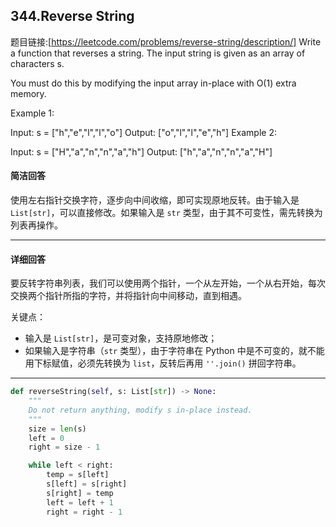 ## 344.Reverse String

题目链接:[https://leetcode.com/problems/reverse-string/description/]
Write a function that reverses a string. The input string is given as an array of characters s.

You must do this by modifying the input array in-place with O(1) extra memory.

Example 1:

Input: s = ["h","e","l","l","o"]
Output: ["o","l","l","e","h"]
Example 2:

Input: s = ["H","a","n","n","a","h"]
Output: ["h","a","n","n","a","H"]

#### 简洁回答
使用左右指针交换字符，逐步向中间收缩，即可实现原地反转。由于输入是 `List[str]`，可以直接修改。如果输入是 `str` 类型，由于其不可变性，需先转换为列表再操作。

---

#### 详细回答
要反转字符串列表，我们可以使用两个指针，一个从左开始，一个从右开始，每次交换两个指针所指的字符，并将指针向中间移动，直到相遇。

关键点：
- 输入是 `List[str]`，是可变对象，支持原地修改；
- 如果输入是字符串（`str` 类型），由于字符串在 Python 中是不可变的，就不能用下标赋值，必须先转换为 `list`，反转后再用 `''.join()` 拼回字符串。

---
```python
def reverseString(self, s: List[str]) -> None:
    """
    Do not return anything, modify s in-place instead.
    """
    size = len(s)
    left = 0
    right = size - 1

    while left < right:
        temp = s[left]
        s[left] = s[right]
        s[right] = temp
        left = left + 1
        right = right - 1

```
